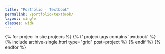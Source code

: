 ```yaml
---
title: "Portfolio · Textbook"
permalink: /portfolio/textbook/
layout: single
classes: wide
---
```


<div class="entries-grid">
  {% for project in site.projects %}
    {% if project.tags contains 'textbook' %}
      {% include archive-single.html type="grid" post=project %}
    {% endif %}
  {% endfor %}
</div>
